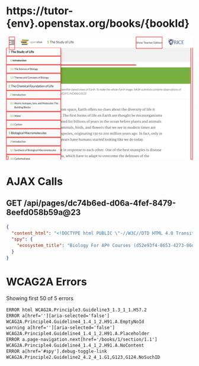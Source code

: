 # https://tutor-{env}.openstax.org/books/{bookId}

![image](./screenshots/tutor-{env}.openstax.org_books_{bookId}.png)

# AJAX Calls

## GET /api/pages/dc74b6ed-d06a-4fef-8479-8eefd058b59a@23

```json
{
  "content_html": "<!DOCTYPE html PUBLIC \"-//W3C//DTD HTML 4.0 Transitional//EN\" \"http://www.w3.org/TR/REC-html40/loose.dtd\">\n<html xmlns=\"http://www.w3.org/1999/xhtml\"> ... 5603 more",
  "spy": {
    "ecosystem_title": "Biology For AP® Courses (d52e93f4-8653-4273-86da-3850001c0786@9.14) - 2016-06-28 19:00:30 UTC"
  }
}
```


# WCAG2A Errors

Showing first 50 of 5 errors

```
ERROR html WCAG2A.Principle3.Guideline3_1.3_1_1.H57.2
ERROR a[href=''][aria-selected='false'] WCAG2A.Principle4.Guideline4_1.4_1_2.H91.A.EmptyNoId
warning a[href=''][aria-selected='false'] WCAG2A.Principle4.Guideline4_1.4_1_2.H91.A.Placeholder
ERROR a.page-navigation.next[href='/books/1/section/1.1'] WCAG2A.Principle4.Guideline4_1.4_1_2.H91.A.NoContent
ERROR a[href='#spy'].debug-toggle-link WCAG2A.Principle2.Guideline2_4.2_4_1.G1,G123,G124.NoSuchID
```

